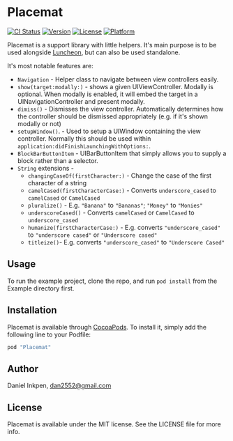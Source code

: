 # Placemat

[![CI Status](http://img.shields.io/travis/Dan2552/Placemat.svg?style=flat)](https://travis-ci.org/Dan2552/Placemat)
[![Version](https://img.shields.io/cocoapods/v/Placemat.svg?style=flat)](http://cocoapods.org/pods/Placemat)
[![License](https://img.shields.io/cocoapods/l/Placemat.svg?style=flat)](http://cocoapods.org/pods/Placemat)
[![Platform](https://img.shields.io/cocoapods/p/Placemat.svg?style=flat)](http://cocoapods.org/pods/Placemat)

Placemat is a support library with little helpers. It's main purpose is to be used alongside [Luncheon](https://github.com/Dan2552/luncheon), but can also be used standalone.

It's most notable features are:

- `Navigation` - Helper class to navigate between view controllers easily.
 - `show(target:modally:)` - shows a given UIViewController. Modally is optional. When modally is enabled, it will embed the target in a UINavigationController and present modally.
 - `dimiss()` - Dismisses the view controller. Automatically determines how the controller should be dismissed appropriately (e.g. if it's shown modally or not)
 - `setupWindow()`. - Used to setup a UIWindow containing the view controller. Normally this should be used within `application:didFinishLaunchingWithOptions:`.
- `BlockBarButtonItem` - UIBarButtonItem that simply allows you to supply a block rather than a selector.
- `String` extensions -
  - `changingCaseOf(firstCharacter:)` - Change the case of the first character of a string
  - `camelCased(firstCharacterCase:)` - Converts `underscore_cased` to `camelCased` or `CamelCased`
  - `pluralize()` - E.g. `"Banana"` to `"Bananas"`; `"Money"` to `"Monies"`
  - `underscoreCased()` - Converts `camelCased` or `CamelCased` to `underscore_cased`
  - `humanize(firstCharacterCase:)` - E.g. converts `"underscore_cased"` to `"underscore cased"` or `"Underscore cased"`
  - `titleize()`- E.g. converts `"underscore_cased"` to `"Underscore Cased"`


## Usage

To run the example project, clone the repo, and run `pod install` from the Example directory first.

## Installation

Placemat is available through [CocoaPods](http://cocoapods.org). To install
it, simply add the following line to your Podfile:

```ruby
pod "Placemat"
```

## Author

Daniel Inkpen, dan2552@gmail.com

## License

Placemat is available under the MIT license. See the LICENSE file for more info.
